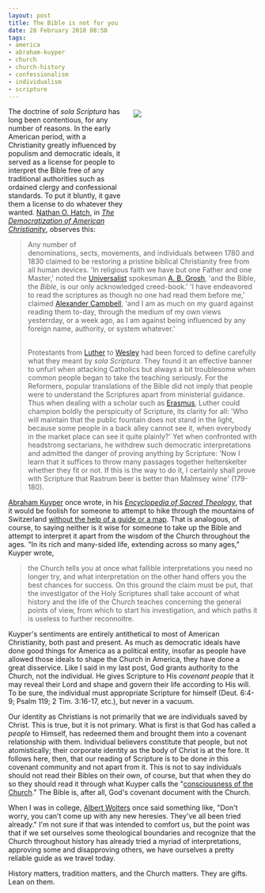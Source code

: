 ```yaml
---
layout: post
title: The Bible is not for you
date: 28 February 2010 08:58
tags:
- america
- abraham-kuyper
- church
- church-history
- confessionalism
- individualism
- scripture
---
```

<div style="float: right; margin: 5px 1px 0px 20px; width: 250px; height: 276px;"><img src="https://dl.dropboxusercontent.com/u/3897986/Jake%20Blog%20Images/Synod%2520of%2520Dort.jpg" /></div>
<p>The doctrine of <em>sola Scriptura</em> has long been contentious, for any number of reasons. In the early American period, with a Christianity greatly influenced by populism and democratic ideals, it served as a license for people to interpret the Bible free of any traditional authorities such as ordained clergy and confessional standards. To put it bluntly, it gave them a license to do whatever they wanted. <a href="http://www.wfu.edu/president/">Nathan O. Hatch</a>, in <a href="http://www.amazon.com/Democratization-American-Christianity-Nathan-Hatch/dp/0300050607/ref=sr_1_1?ie=UTF8&amp;s=books&amp;qid=1264468733&amp;sr=8-1"><em>The Democratization of American Christianity</em></a>, observes this:</p>
<blockquote>
Any number of denominations, sects, movements, and individuals between 1780 and 1830 claimed to be restoring a pristine biblical Christianity free from all human devices. 'In religious faith we have but one Father and one Master,' noted the <a href="http://en.wikipedia.org/wiki/Universalist_Church_of_America">Universalist</a> spokesman <a href="http://en.wikipedia.org/wiki/Aaron_B._Grosh">A. B. Grosh</a>, 'and the Bible, the <em>Bible</em>, is our only acknowledged creed-book.' 'I have endeavored to read the scriptures as though no one had read them before me,' claimed <a href="http://en.wikipedia.org/wiki/Alexander_Campbell_%28clergyman%29">Alexander Campbell</a>, 'and I am as much on my guard against reading them to-day, through the medium of my own views yesterrday, or a week ago, as I am against being influenced by any foreign name, authority, or system whatever.'<br><br>

Protestants from <a href="http://en.wikipedia.org/wiki/Martin_luther">Luther</a> to <a href="http://en.wikipedia.org/wiki/John_Wesley">Wesley</a> had been forced to define carefully what they meant by <em>sola Scriptura</em>. They found it an effective banner to unfurl when attacking Catholics but always a bit troublesome when common people began to take the teaching seriously. For the Reformers, popular translations of the Bible did not imply that people were to understand the Scriptures apart from ministerial guidance. Thus when dealing with a scholar such as <a href="http://en.wikipedia.org/wiki/Desiderius_Erasmus">Erasmus</a>, Luther could champion boldly the perspicuity of Scripture, its clarity for all: 'Who will maintain that the public fountain does not stand in the light, because some people in a back alley cannot see it, when everybody in the market place can see it quite plainly?' Yet when confronted with headstrong sectarians, he withdrew such democratic interpretations and admitted the danger of proving anything by Scripture: 'Now I learn that it suffices to throw many passages together helterskelter whether they fit or not. If this is the way to do it, I certainly shall prove with Scripture that Rastrum beer is better than Malmsey wine' (179-180).
</blockquote>
<p><a href="http://en.wikipedia.org/wiki/Abraham_Kuyper">Abraham Kuyper</a> once wrote, in his <a href="http://books.google.com/books?id=aYYAAAAAMAAJ&amp;ots=_yH-7fOMXa&amp;dq=encyclopedia%20of%20sacred%20theology&amp;pg=PA564"><em>Encyclopedia of Sacred Theology</em></a>, that it would be foolish for someone to attempt to hike through the mountains of Switzerland <a href="http://jakebelder.blogspot.com/2009/06/kuyper-again-church-as-our-guide.html">without the help of a guide or a map</a>. That is analogous, of course, to saying neither is it wise for someone to take up the Bible and attempt to interpret it apart from the wisdom of the Church throughout the ages. "In its rich and many-sided life, extending across so many ages," Kuyper wrote,</p>
<blockquote>
the Church tells you at once what fallible interpretations you need no longer try, and what interpretation on the other hand offers you the best chances for success. On this ground the claim must be put, that the investigator of the Holy Scriptures shall take account of what history and the life of the Church teaches concerning the general points of view, from which to start his investigation, and which paths it is useless to further reconnoitre.
</blockquote>
<p>Kuyper's sentiments are entirely antithetical to most of American Christianity, both past and present. As much as democratic ideals have done good things for America as a political entity, insofar as people have allowed those ideals to shape the Church in America, they have done a great disservice. Like I said in my last post, God grants authority to the Church, not the individual. He gives Scripture to His <em>covenant people</em> that it may reveal their Lord and shape and govern their life according to His will. To be sure, the individual must appropriate Scripture for himself (Deut. 6:4-9; Psalm 119; 2 Tim. 3:16-17, etc.), but never in a vacuum.</p>
<p>Our identity as Christians is not primarily that we are individuals saved by Christ. This is true, but it is not primary. What is first is that God has called a <em>people</em> to Himself, has redeemed them and brought them into a covenant relationship with them. Individual believers constitute that people, but not atomistically; their corporate identity as the body of Christ is at the fore. It follows here, then, that our reading of Scripture is to be done <em>in</em> this covenant community and not apart from it. This is not to say individuals should not read their Bibles on their own, of course, but that when they do so they should read it through what Kuyper calls the "<a href="http://jakebelder.blogspot.com/2009/06/kuyper-again-church-as-our-guide.html">consciousness of the Church</a>." The Bible is, after all, God's covenant document with the Church.</p>
<p>When I was in college, <a href="http://www.allofliferedeemed.co.uk/wolters.htm">Albert Wolters</a> once said something like, "Don't worry, you can't come up with any new heresies. They've all been tried already." I'm not sure if that was intended to comfort us, but the point was that if we set ourselves some theological boundaries and recognize that the Church throughout history has already tried a myriad of interpretations, approving some and disapproving others, we have ourselves a pretty reliable guide as we travel today.</p>

History matters, tradition matters, and the Church matters. They are gifts. Lean on them.
